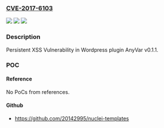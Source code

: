 ### [CVE-2017-6103](https://cve.mitre.org/cgi-bin/cvename.cgi?name=CVE-2017-6103)
![](https://img.shields.io/static/v1?label=Product&message=Wordpress%20plugin%20AnyVar&color=blue)
![](https://img.shields.io/static/v1?label=Version&message=%3D%200.1.1%20&color=brighgreen)
![](https://img.shields.io/static/v1?label=Vulnerability&message=XSS&color=brighgreen)

### Description

Persistent XSS Vulnerability in Wordpress plugin AnyVar v0.1.1.

### POC

#### Reference
No PoCs from references.

#### Github
- https://github.com/20142995/nuclei-templates

